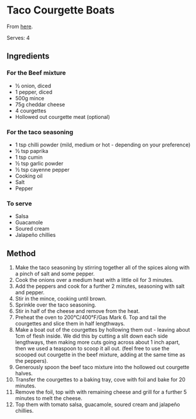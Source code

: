 
# Taco Courgette Boats #

From [here](https://www.reddit.com/r/GifRecipes/comments/4af0gs/taco_courgette_zucchini_boats/).

Serves: 4

## Ingredients

### For the Beef mixture

- ½ onion, diced
- 1 pepper, diced
- 500g mince
- 75g cheddar cheese
- 4 courgettes
- Hollowed out courgette meat (optional)

### For the taco seasoning

- 1 tsp chilli powder (mild, medium or hot - depending on your preference)
- ½ tsp paprika
- 1 tsp cumin
- ½ tsp garlic powder
- ½ tsp cayenne pepper
- Cooking oil
- Salt
- Pepper

### To serve

- Salsa
- Guacamole
- Soured cream
- Jalapeño chillies

## Method ##

1. Make the taco seasoning by stirring together all of the spices along with a pinch of salt and some pepper.
2. Cook the onions over a medium heat with a little oil for 3 minutes.
3. Add the peppers and cook for a further 2 minutes, seasoning with salt and pepper.
4. Stir in the mince, cooking until brown.
5. Sprinkle over the taco seasoning.
6. Stir in half of the cheese and remove from the heat.
7. Preheat the oven to 200°C/400°F/Gas Mark 6. Top and tail the courgettes and slice them in half lengthways.
8. Make a boat out of the courgettes by hollowing them out - leaving about 1cm of flesh inside. We did this by cutting a slit down each side lengthways, then making more cuts going across about 1 inch apart, then we used a teaspoon to scoop it all out. (feel free to use the scooped out courgette in the beef mixture, adding at the same time as the peppers).
9. Generously spoon the beef taco mixture into the hollowed out courgette halves.
10. Transfer the courgettes to a baking tray, cove with foil and bake for 20 minutes.
11. Remove the foil, top with with remaining cheese and grill for a further 5 minutes to melt the cheese.
12. Top them with tomato salsa, guacamole, soured cream and jalapeño chillies.
